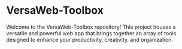 # VersaWeb-Toolbox
Welcome to the VersaWeb-Toolbox repository! This project houses a versatile and powerful web app that brings together an array of tools designed to enhance your productivity, creativity, and organization.
